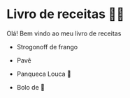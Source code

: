 # Livro de receitas :man_cook:

Olá! Bem vindo ao meu livro de receitas

* Strogonoff de frango

* Pavê

* Panqueca Louca 🤪 
* Bolo de 🥕 
